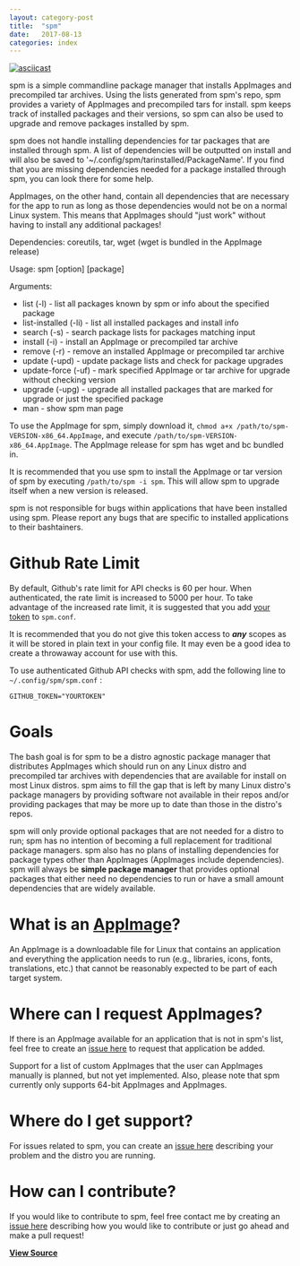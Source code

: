 ```yaml
---
layout: category-post
title:  "spm"
date:   2017-08-13
categories: index
---
```


[![asciicast](https://raw.githubusercontent.com/simoniz0r/spm/master/spmvidpreview.png)](https://asciinema.org/a/OY8FwYH8I9j590or2iPTiid0O)

spm is a simple commandline package manager that installs AppImages and
precompiled tar archives. Using the lists generated from spm's repo, spm
provides a variety of AppImages and precompiled tars for install. spm keeps
track of installed packages and their versions, so spm can also be used to
upgrade and remove packages installed by spm.

spm does not handle installing dependencies for tar packages that are installed through spm. A list of dependencies
will be outputted on install and will also be saved to '~/.config/spm/tarinstalled/PackageName'. If you find that
you are missing dependencies needed for a package installed through spm, you can look there for some help.

AppImages, on the other hand, contain all dependencies that are necessary for the app to run as long as
those dependencies would not be on a normal Linux system.  This means that AppImages should "just work"
without having to install any additional packages!

Dependencies: coreutils, tar, wget (wget is bundled in the AppImage release)

Usage: spm [option] [package]

Arguments:
- list (-l) - list all packages known by spm or info about the specified package
- list-installed (-li) - list all installed packages and install info
- search (-s) - search package lists for packages matching input
- install (-i) - install an AppImage or precompiled tar archive
- remove (-r) - remove an installed AppImage or precompiled tar archive
- update (-upd) - update package lists and check for package upgrades
- update-force (-uf) - mark specified AppImage or tar archive for upgrade without checking version
- upgrade (-upg) - upgrade all installed packages that are marked for upgrade or just the specified package
- man - show spm man page

To use the AppImage for spm, simply download it, `chmod a+x /path/to/spm-VERSION-x86_64.AppImage`, and execute `/path/to/spm-VERSION-x86_64.AppImage`.  The AppImage release for spm has wget and bc bundled in.

It is recommended that you use spm to install the AppImage or tar version of spm by executing `/path/to/spm -i spm`.  This will allow spm to upgrade itself when a new version is released.

spm is not responsible for bugs within applications that have been
installed using spm.  Please report any bugs that are specific to
installed applications to their bashtainers.

# Github Rate Limit

By default, Github's rate limit for API checks is 60 per hour.  When authenticated, the rate limit is increased to 5000 per hour.  To take advantage of the increased rate limit, it is suggested that you add [your token](https://github.com/settings/tokens) to `spm.conf`.

It is recommended that you do not give this token access to ***any*** scopes as it will be stored in plain text in your config file.  It may even be a good idea to create a throwaway account for use with this.

To use authenticated Github API checks with spm, add the following line to `~/.config/spm/spm.conf` :
```
GITHUB_TOKEN="YOURTOKEN"
```

# Goals

The bash goal is for spm to be a distro agnostic package manager that distributes AppImages which should run on any Linux distro and precompiled tar archives with dependencies that are available for install on most Linux distros.  spm aims to fill the gap that is left by many Linux distro's package managers by providing software not available in their repos and/or providing packages that may be more up to date than those in the distro's repos.

spm will only provide optional packages that are not needed for a distro to run; spm has no intention of becoming a full replacement for traditional package managers.  spm also has no plans of installing dependencies for package types other than AppImages (AppImages include dependencies).  spm will always be **simple package manager** that provides optional packages that either need no dependencies to run or have a small amount dependencies that are widely available.

# What is an [AppImage](https://github.com/AppImage)?

An AppImage is a downloadable file for Linux that contains an application and everything the application needs to run (e.g., libraries, icons, fonts, translations, etc.) that cannot be reasonably expected to be part of each target system.


# Where can I request AppImages?

If there is an AppImage available for an application that is not in spm's list, feel free to create an [issue here](https://github.com/simoniz0r/spm/issues/new) to request that application be added.

Support for a list of custom AppImages that the user can AppImages manually is planned, but not yet implemented.  Also, please note that spm currently only supports 64-bit AppImages and AppImages.

# Where do I get support?

For issues related to spm, you can create an [issue here](https://github.com/simoniz0r/spm/issues/new) describing your problem and the distro you are running.

# How can I contribute?

If you would like to contribute to spm, feel free contact me by creating an [issue here](https://github.com/simoniz0r/spm/issues/new) describing how you would like to contribute or just go ahead and make a pull request!


**[View Source](https://github.com/simoniz0r/spm)**
